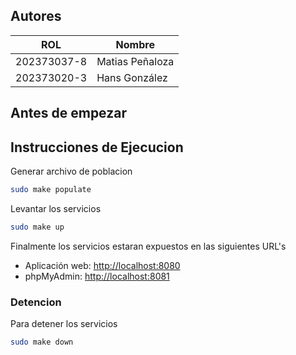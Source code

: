 ## Autores

| ROL         | Nombre          |
|-------------|-----------------|
| 202373037-8 | Matias Peñaloza |
| 202373020-3 | Hans González   |

## Antes de empezar

## Instrucciones de Ejecucion
Generar archivo de poblacion
```bash
sudo make populate
```

Levantar los servicios
```bash
sudo make up
```

Finalmente los servicios estaran expuestos en las siguientes URL's
- Aplicación web: [http://localhost:8080](http://localhost:8080)
- phpMyAdmin: [http://localhost:8081](http://localhost:8081)

### Detencion
Para detener los servicios
```bash
sudo make down
```

